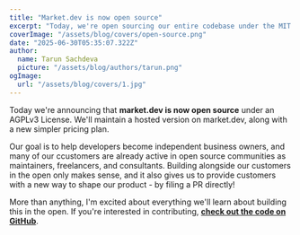 ```yaml
---
title: "Market.dev is now open source"
excerpt: "Today, we're open sourcing our entire codebase under the MIT License."
coverImage: "/assets/blog/covers/open-source.png"
date: "2025-06-30T05:35:07.322Z"
author:
  name: Tarun Sachdeva
  picture: "/assets/blog/authors/tarun.png"
ogImage:
  url: "/assets/blog/covers/1.jpg"
---
```


Today we're announcing that **market.dev is now open source** under an AGPLv3 License. We'll maintain a hosted version on market.dev, along with a new simpler pricing plan.

Our goal is to help developers become independent business owners, and many of our ccustomers are already active in open source communities as maintainers, freelancers, and consultants. Building alongside our customers in the open only makes sense, and it also gives us to provide customers with a new way to shape our product - by filing a PR directly!

More than anything, I'm excited about everything we'll learn about building this in the open. If you're interested in contributing, **[check out the code on GitHub](https://github.com/market-dot-dev/)**.
